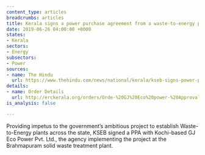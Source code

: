 ```yaml
---
content_type: articles
breadcrumbs: articles
title: Kerala signs a power purchase agreement from a waste-to-energy project
date: 2019-06-26 04:00:00 +0000
states:
- Kerala
sectors:
- Energy
subsectors:
- Power
sources:
- name: The Hindu
  url: https://www.thehindu.com/news/national/kerala/kseb-signs-power-purchase-deal/article28065350.ece
details:
- name: Order Details
  url: http://erckerala.org/orders/Orde-%20GJ%20Eco%20power-%20Approval%20of%20PPA%2028.5.2019.pdf
is_analysis: false

---
```

Providing impetus to the government’s ambitious project to establish Waste-to-Energy plants across the state, KSEB signed a PPA with Kochi-based GJ Eco Power Pvt. Ltd., the agency implementing the project at the Brahmapuram solid waste treatment plant.